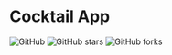 # Cocktail App

![GitHub](https://img.shields.io/github/license/OxiBo/fun-mixie)
![GitHub stars](https://img.shields.io/github/stars/OxiBo/fun-mixie)
![GitHub forks](https://img.shields.io/github/forks/OxiBo/fun-mixie)